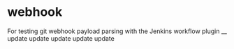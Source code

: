 # webhook

For testing git webhook payload parsing with the Jenkins workflow plugin
__
update
update
update
update
update
